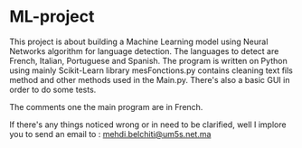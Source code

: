 # ML-project
This project is about building a Machine Learning model using Neural Networks algorithm for language detection. The languages to detect are French, Italian, Portuguese and Spanish. The program is written on Python using mainly Scikit-Learn library
mesFonctions.py contains cleaning text fils method and other methods used in the Main.py. There's also a basic GUI in order to do some tests. 

The comments one the main program are in French.

If there's any things noticed wrong or in need to be clarified, well I implore you to send an email to : mehdi.belchiti@um5s.net.ma
